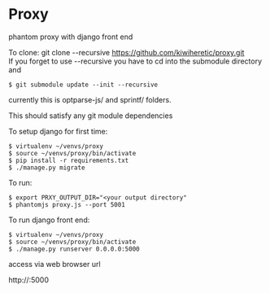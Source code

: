# Proxy

phantom proxy with django front end

To clone: git clone --recursive https://github.com/kiwiheretic/proxy.git  
If you forget to use --recursive you have to cd into the submodule 
directory and

```
$ git submodule update --init --recursive
```

currently this is optparse-js/ and sprintf/ folders.  

This should satisfy any git module dependencies  

To setup django for first time:  

```
$ virtualenv ~/venvs/proxy
$ source ~/venvs/proxy/bin/activate
$ pip install -r requirements.txt
$ ./manage.py migrate
```

To run:  

```
$ export PRXY_OUTPUT_DIR="<your output directory"  
$ phantomjs proxy.js --port 5001
```

To run django front end:  

```
$ virtualenv ~/venvs/proxy
$ source ~/venvs/proxy/bin/activate
$ ./manage.py runserver 0.0.0.0:5000
```

access via web browser url

http://<ip>:5000

